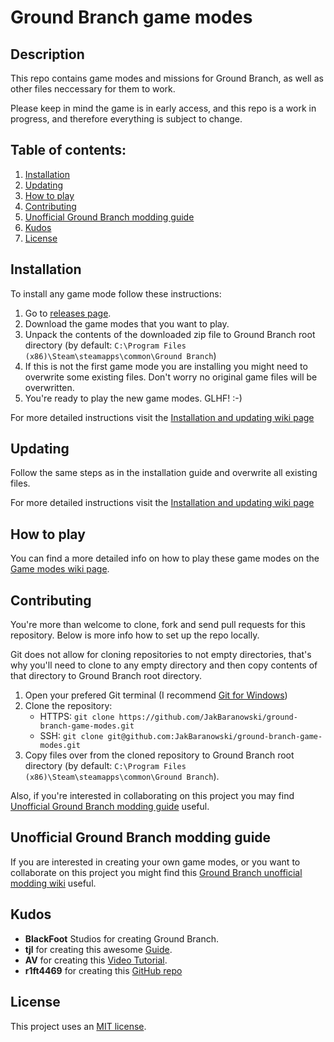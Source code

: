 # Ground Branch game modes

## Description

This repo contains game modes and missions for Ground Branch, as well as other
files neccessary for them to work.

Please keep in mind the game is in early access, and this repo is a work in 
progress, and therefore everything is subject to change.

## Table of contents:

1. [Installation](#installation)
2. [Updating](#updating)
3. [How to play](#how-to-play)
4. [Contributing](#contributing)
5. [Unofficial Ground Branch modding guide](#unofficial-ground-branch-modding-guide)
6. [Kudos](#kudos)
7. [License](#license)

## Installation

To install any game mode follow these instructions:

1. Go to [releases page](https://github.com/JakBaranowski/ground-branch-game-modes/releases).
2. Download the game modes that you want to play.
3. Unpack the contents of the downloaded zip file to Ground Branch root directory
(by default: `C:\Program Files (x86)\Steam\steamapps\common\Ground Branch`)
4. If this is not the first game mode you are installing you might need to overwrite
some existing files. Don't worry no original game files will be overwritten.
5. You're ready to play the new game modes. GLHF! :-)

For more detailed instructions visit the 
[Installation and updating wiki page](https://github.com/JakBaranowski/ground-branch-game-modes/wiki/game-mode-installation-and-updating)

## Updating

Follow the same steps as in the installation guide and overwrite all existing files.

For more detailed instructions visit the 
[Installation and updating wiki page](https://github.com/JakBaranowski/ground-branch-game-modes/wiki/game-mode-installation-and-updating)

## How to play

You can find a more detailed info on how to play these game modes on the 
[Game modes wiki page](https://github.com/JakBaranowski/ground-branch-game-modes/wiki/game-modes-home).

## Contributing

You're more than welcome to clone, fork and send pull requests for this repository.
Below is more info how to set up the repo locally.

Git does not allow for cloning repositories to not empty directories, that's why you'll 
need to clone to any empty directory and then copy contents of that directory to Ground 
Branch root directory.

1. Open your prefered Git terminal (I recommend 
[Git for Windows](https://gitforwindows.org/))
2. Clone the repository:
    * HTTPS: `git clone https://github.com/JakBaranowski/ground-branch-game-modes.git`
    * SSH: `git clone git@github.com:JakBaranowski/ground-branch-game-modes.git`
3. Copy files over from the cloned repository to Ground Branch root directory
   (by default: `C:\Program Files (x86)\Steam\steamapps\common\Ground Branch`).

Also, if you're interested in collaborating on this project you may find 
[Unofficial Ground Branch modding guide](#unofficial-ground-branch-modding-guide)
useful.

## Unofficial Ground Branch modding guide

If you are interested in creating your own game modes, or you want to collaborate
on this project you might find this 
[Ground Branch unofficial modding wiki](https://github.com/JakBaranowski/ground-branch-game-modes/wiki)
useful.

## Kudos

* **BlackFoot** Studios for creating Ground Branch.
* **tjl** for creating this awesome 
[Guide](https://steamcommunity.com/sharedfiles/filedetails/?id=2461956424).
* **AV** for creating this [Video Tutorial](https://www.youtube.com/playlist?list=PLle5osICJhZJwHxGOb1iBXoyu_uk9yXMY).
* **r1ft4469** for creating this [GitHub repo](https://github.com/r1ft4469/GB-Server-Mods)

## License

This project uses an [MIT license](license.md).
